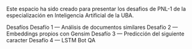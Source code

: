 Este espacio ha sido creado para presentar los desafios de PNL-1 de la especialización en Inteligencia Artificial de la UBA.

Desafíos
Desafío 1 — Análisis de documentos similares
Desafío 2 — Embeddings propios con Gensim
Desafío 3 — Predicción del siguiente caracter
Desafío 4 — LSTM Bot QA

